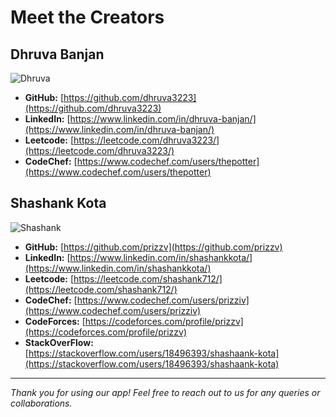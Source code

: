 # Meet the Creators  

## Dhruva Banjan  
![Dhruva](https://github.com/resolves-tech/creator_photos/assets/150622224/5a6490bd-1b47-4656-82eb-9fe4d16496d5=x250)

- **GitHub:** [https://github.com/dhruva3223](https://github.com/dhruva3223)  
- **LinkedIn:** [https://www.linkedin.com/in/dhruva-banjan/](https://www.linkedin.com/in/dhruva-banjan/)
- **Leetcode:** [https://leetcode.com/dhruva3223/](https://leetcode.com/dhruva3223/)
- **CodeChef:** [https://www.codechef.com/users/thepotter](https://www.codechef.com/users/thepotter)

## Shashank Kota   
![Shashank](https://github.com/resolves-tech/creator_photos/assets/150622224/addc2cc5-546d-4a84-92ca-a2382be12179)

- **GitHub:** [https://github.com/prizzv](https://github.com/prizzv)  
- **LinkedIn:** [https://www.linkedin.com/in/shashankkota/](https://www.linkedin.com/in/shashankkota/)
- **Leetcode:** [https://leetcode.com/shashank712/](https://leetcode.com/shashank712/)
- **CodeChef:** [https://www.codechef.com/users/prizziv](https://www.codechef.com/users/prizziv)
- **CodeForces:** [https://codeforces.com/profile/prizzv](https://codeforces.com/profile/prizzv)
- **StackOverFlow:** [https://stackoverflow.com/users/18496393/shashaank-kota](https://stackoverflow.com/users/18496393/shashaank-kota)

---
*Thank you for using our app! Feel free to reach out to us for any queries or collaborations.*  
